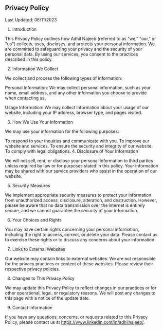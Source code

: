 ## Privacy Policy

Last Updated: 06/11/2023

1. Introduction

This Privacy Policy outlines how Adhil Najeeb (referred to as "we," "our," or "us") collects, uses, discloses, and protects your personal information. We are committed to safeguarding your privacy and the security of your personal data. By using our services, you consent to the practices described in this policy.

2. Information We Collect

We collect and process the following types of information:

Personal Information: We may collect personal information, such as your name, email address, and any other information you choose to provide when contacting us.

Usage Information: We may collect information about your usage of our website, including your IP address, browser type, and pages visited.

3. How We Use Your Information

We may use your information for the following purposes:

To respond to your inquiries and communicate with you.
To improve our website and services.
To ensure the security and integrity of our website.
To comply with legal obligations.
4. Disclosure of Your Information

We will not sell, rent, or disclose your personal information to third parties unless required by law or for purposes stated in this policy. Your information may be shared with our service providers who assist in the operation of our website.

5. Security Measures

We implement appropriate security measures to protect your information from unauthorized access, disclosure, alteration, and destruction. However, please be aware that no data transmission over the internet is entirely secure, and we cannot guarantee the security of your information.

6. Your Choices and Rights

You may have certain rights concerning your personal information, including the right to access, correct, or delete your data. Please contact us to exercise these rights or to discuss any concerns about your information.

7. Links to External Websites

Our website may contain links to external websites. We are not responsible for the privacy practices or content of these websites. Please review their respective privacy policies.

8. Changes to This Privacy Policy

We may update this Privacy Policy to reflect changes in our practices or for other operational, legal, or regulatory reasons. We will post any changes to this page with a notice of the update date.

9. Contact Information

If you have any questions, concerns, or requests related to this Privacy Policy, please contact us at https://www.linkedin.com/in/adhilnajeeb/.
